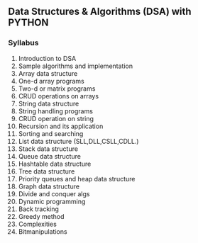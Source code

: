 ## Data Structures & Algorithms (DSA) with PYTHON 
### Syllabus
01. Introduction to DSA 
02. Sample algorithms and implementation 
03. Array data structure 
04. One-d array programs 
05. Two-d or matrix programs 
06. CRUD operations on arrays 
07. String data structure 
08. String handling programs 
09. CRUD operation on string 
10. Recursion and its application 
11. Sorting and searching 
12. List data structure (SLL,DLL,CSLL,CDLL.) 
13. Stack data structure 
14. Queue data structure 
15. Hashtable data structure 
16. Tree data structure 
17. Priority queues and heap data structure 
18. Graph data structure 
19. Divide and conquer algs 
20. Dynamic programming 
21. Back tracking 
22. Greedy method 
23. Complexities 
24. Bitmanipulations